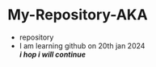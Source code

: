 # My-Repository-AKA
+ repository
+ I am learning github  on  20th jan 2024 <br>
  ***i hop i will continue <br>***
  
